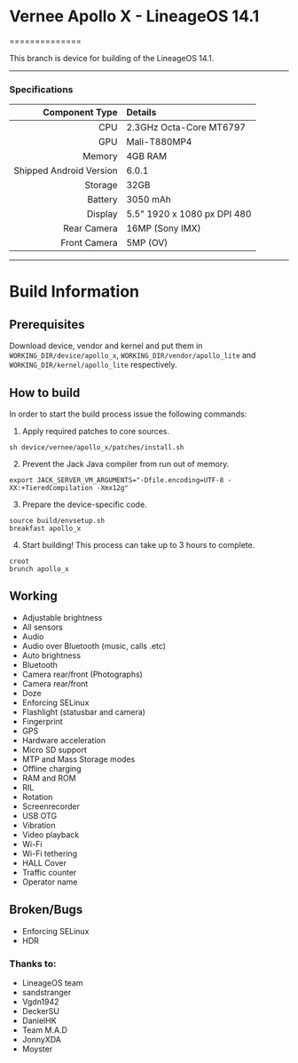 # Vernee Apollo X - LineageOS 14.1
==============

This branch is device for building of the LineageOS 14.1.

---

### Specifications

Component Type | Details
-------:|:-------------------------
CPU     | 2.3GHz Octa-Core MT6797
GPU     | Mali-T880MP4
Memory  | 4GB RAM
Shipped Android Version | 6.0.1
Storage | 32GB
Battery | 3050 mAh
Display | 5.5" 1920 x 1080 px DPI 480
Rear Camera | 16MP (Sony IMX)
Front Camera | 5MP (OV)

---

# Build Information

## Prerequisites

Download device, vendor and kernel and put them in `WORKING_DIR/device/apollo_x`, `WORKING_DIR/vendor/apollo_lite` and `WORKING_DIR/kernel/apollo_lite` respectively.

## How to build

In order to start the build process issue the following commands:

1. Apply required patches to core sources.
```
sh device/vernee/apollo_x/patches/install.sh
```

2. Prevent the Jack Java compiler from run out of memory.
```
export JACK_SERVER_VM_ARGUMENTS="-Dfile.encoding=UTF-8 -XX:+TieredCompilation -Xmx12g"
```

3. Prepare the device-specific code.
```
source build/envsetup.sh
breakfast apollo_x
```

4. Start building! This process can take up to 3 hours to complete.
```
croot
brunch apollo_x
```

## Working
 * Adjustable brightness
 * All sensors
 * Audio
 * Audio over Bluetooth (music, calls .etc)
 * Auto brightness
 * Bluetooth
 * Camera rear/front (Photographs)
 * Camera rear/front
 * Doze
 * Enforcing SELinux
 * Flashlight (statusbar and camera)
 * Fingerprint
 * GPS
 * Hardware acceleration
 * Micro SD support
 * MTP and Mass Storage modes
 * Offline charging
 * RAM and ROM
 * RIL
 * Rotation
 * Screenrecorder
 * USB OTG
 * Vibration
 * Video playback
 * Wi-Fi
 * Wi-Fi tethering
 * HALL Cover
 * Traffic counter
 * Operator name

## Broken/Bugs
 * Enforcing SELinux
 * HDR

### Thanks to:
 * LineageOS team
 * sandstranger
 * Vgdn1942
 * DeckerSU
 * DanielHK
 * Team M.A.D
 * JonnyXDA
 * Moyster
